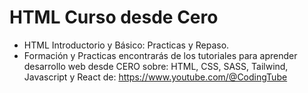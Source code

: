 <h1> HTML Curso desde Cero </h1>

- HTML Introductorio y Básico: Practicas y Repaso.
- Formación y Practicas encontrarás de los tutoriales para aprender desarrollo web desde CERO sobre: HTML, CSS, SASS, Tailwind, Javascript y React de: https://www.youtube.com/@CodingTube
